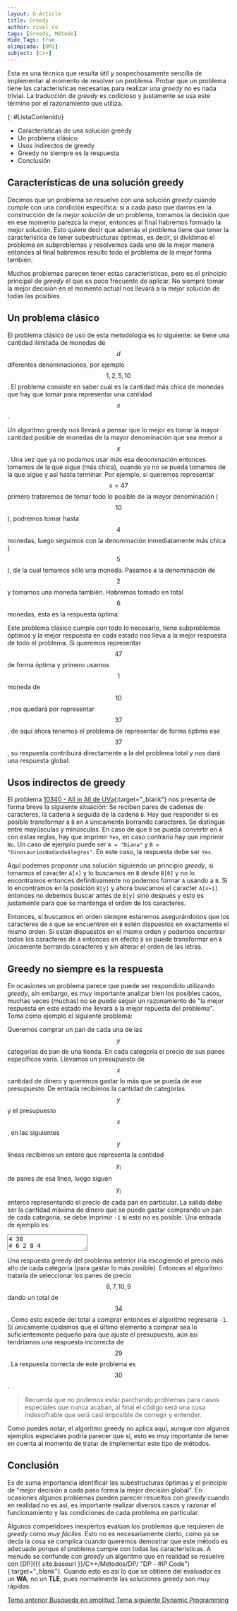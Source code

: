 ```yaml
---
layout: G-Article
title: Greedy
author: rivel_co
tags: [Greedy, Método]
Hide_Tags: true
olimpiada: [OMI]
subject: [C++]
---
```


Esta es una técnica que resulta útil y sospechosamente sencilla de implementar al momento de resolver un problema. Probar que un problema tiene las características necesarias para realizar una *greedy* no es nada trivial. La traducción de *greedy* es codicioso y justamente se usa este término por el razonamiento que utiliza.

{: #ListaContenido}
- Características de una solución greedy
- Un problema clásico
- Usos indirectos de greedy
- Greedy no siempre es la respuesta
- Conclusión

## Características de una solución greedy

Decimos que un problema se resuelve con una solución *greedy* cuando cumple con una condición específica: si a cada paso que damos en la construcción de la *mejor solución* de un problema, tomamos la decisión que en ese momento parezca la mejor, entonces al final habremos formado la mejor solución. Esto quiere decir que además el problema tiene que tener la característica de tener subestructuras óptimas, es decir, si dividimos el problema en subproblemas y resolvemos cada uno de la mejor manera entonces al final habremos resulto todo el problema de la mejor forma también.

Muchos problemas parecen tener estas características, pero es el principio principal de *greedy* el que es poco frecuente de aplicar. No siempre tomar la mejor decisión en el momento actual nos llevará a la mejor solución de todas las posibles.

## Un problema clásico

El problema clásico de uso de esta metodología es lo siguiente: se tiene una cantidad ilimitada de monedas de $$d$$ diferentes denominaciones, por ejemplo $$1, 2, 5, 10$$. El problema consiste en saber cuál es la cantidad más chica de monedas que hay que tomar para representar una cantidad $$x$$.

Un algoritmo greedy nos llevará a pensar que lo mejor es tomar la mayor cantidad posible de monedas de la mayor denominación que sea menor a $$x$$. Una vez que ya no podamos usar más esa denominación entonces tomamos de la que sigue (más chica), cuando ya no se pueda tomamos de la que sigue y así hasta terminar. Por ejemplo, si queremos representar $$x = 47$$ primero trataremos de tomar todo lo posible de la mayor denominación ($$10$$), podremos tomar hasta $$4$$ monedas, luego seguimos con la denominación inmediatamente más chica ($$5$$), de la cual tomamos sólo una moneda. Pasamos a la denominación de $$2$$ y tomamos una moneda también. Habremos tomado en total $$6$$ monedas, ésta es la respuesta óptima.

Este problema clásico cumple con todo lo necesario, tiene subproblemas óptimos y la mejor respuesta en cada estado nos lleva a la mejor respuesta de todo el problema. Si queremos representar $$47$$ de forma óptima y primero usamos $$1$$ moneda de $$10$$, nos quedará por representar $$37$$, de aquí ahora tenemos el problema de representar de forma óptima ese $$37$$, su respuesta contribuirá directamente a la del problema total y nos dará una respuesta global.

## Usos indirectos de greedy

El problema [10340 - All in All de UVa](https://uva.onlinejudge.org/index.php?option=com_onlinejudge&Itemid=8&page=show_problem&problem=1281){:target="_blank"} nos presenta de forma breve la siguiente situación: Se reciben pares de cadenas de caracteres, la cadena `A` seguida de la cadena `B`. Hay que responder si es posible transformar a `B` en `A` únicamente borrando caracteres. Se distingue entre mayúsculas y minúsculas. En caso de que `B` se pueda convertir en `A` con estas reglas, hay que imprimir `Yes`, en caso contrario hay que imprimir `No`. Un caso de ejemplo puede ser `A = "Diana"` y `B = "DinosauriosNadandoAlegres"`. En este caso, la respuesta debe ser `Yes`.

Aquí podemos proponer una solución siguiendo un principio *greedy*, si tomamos el caracter `A[x]` y lo buscamos en `B` desde `B[0]` y no lo encontramos entonces definitivamente no podemos formar `A` usando a `B`. Si lo encontramos en la posición `B[y]` y ahora buscamos el caracter `A[x+1]` entonces no debemos buscar antes de `B[y]` sino después y esto es justamente para que se mantenga el orden de los caracteres.

Entonces, si buscamos en orden siempre estaremos asegurándonos que los caracteres de `A` que se encuentren en `B` estén dispuestos en exactamente el mismo orden. Si están dispuestos en el mismo orden y podemos encontrar todos los caracteres de `A` entonces en efecto `B` se puede transformar en `A` únicamente borrando caracteres y sin alterar el orden de las letras.

## Greedy no siempre es la respuesta

En ocasiones un problema parece que puede ser respondido utilizando *greedy*, sin embargo, es muy importante analizar bien los posibles casos, muchas veces (muchas) no se puede seguir un razonamiento de "la mejor respuesta en este estado me llevará a la mejor repuesta del problema". Toma como ejemplo el siguiente problema:

Queremos comprar un pan de cada una de las $$y$$ categorías de pan de una tienda. En cada categoría el precio de sus panes específicos varía. Llevamos un presupuesto de $$x$$ cantidad de dinero y queremos gastar lo más que se pueda de ese presupuesto. De entrada recibimos la cantidad de categorías $$y$$ y el presupuesto $$x$$, en las siguientes $$y$$ líneas recibimos un entero que representa la cantidad $$y_i$$ de panes de esa línea, luego siguen $$y_i$$ enteros representando el precio de cada pan en particular. La salida debe ser la cantidad máxima de dinero que se puede gastar comprando un pan de cada categoría, se debe imprimir `-1` si esto no es posible. Una entrada de ejemplo es:

<textarea class="plain-text">
4 30
4 6 2 8 4
3 1 7 5
2 8 10
3 7 9 4</textarea>

Una respuesta greedy del problema anterior iría escogiendo el precio más alto de cada categoría (para gastar lo más posible). Entonces el algoritmo trataría de seleccionar los panes de precio $$8, 7, 10, 9$$ dando un total de $$34$$. Como esto excede del total a comprar entonces el algoritmo regresaría `-1`. Si únicamente cuidamos que el último elemento a comprar sea lo suficientemente pequeño para que ajuste el presupuesto, aún así tendríamos una respuesta incorrecta de $$29$$. La respuesta correcta de este problema es $$30$$.

> Recuerda que no podemos estar parchando problemas para casos especiales que nunca acaban, al final el código será una cosa indescifrable que será casi imposible de corregir y entender.

Como puedes notar, el algoritmo greedy no aplica aquí, aunque con algunos ejemplos especiales podría parecer que sí, esto es muy importante de tener en cuenta al momento de tratar de implementar este tipo de métodos.

## Conclusión

Es de suma importancia identificar las subestructuras óptimas y el principio de "mejor decisión a cada paso forma la mejor decisión global". En ocasiones algunos problemas pueden parecer resueltos con *greedy* cuando en realidad no es así, es importante realizar diversos casos y razonar el funcionamiento y las condiciones de cada problema en particular.

Algunos competidores inexpertos evalúan los problemas que requieren de *greedy* como *muy fáciles*. Esto no es necesariamente cierto, como ya se decía la cosa se complica cuando queremos demostrar que este método es adecuado porque el problema cumple con todas las características. A menudo se confunde con *greedy* un algoritmo que en realidad se resuelve con [DP]({{ site.baseurl }}/C++/Metodos/DP/ "DP - #iP Code"){:target="_blank"}. Cuando esto es así lo que se obtiene del evaluador es un **WA**, no un **TLE**, pues normalmente las soluciones greedy son muy rápidas.

<div class="Nav">
    <a id="navLeft" href="{{ site.baseurl }}/C++/Metodos/Busquedas/Profundidad/Matrices/" title="Busqueda en amplitud &vert; #iP Code">
        Tema anterior
        <span>Busqueda en amplitud</span>
    </a>
    <a id="navRight" href="{{ site.baseurl }}/C++/Metodos/DP/" title="Dynamic Programming &vert; #iP Code">
        Tema siguiente
        <span>Dynamic Programming</span>
    </a>
</div>